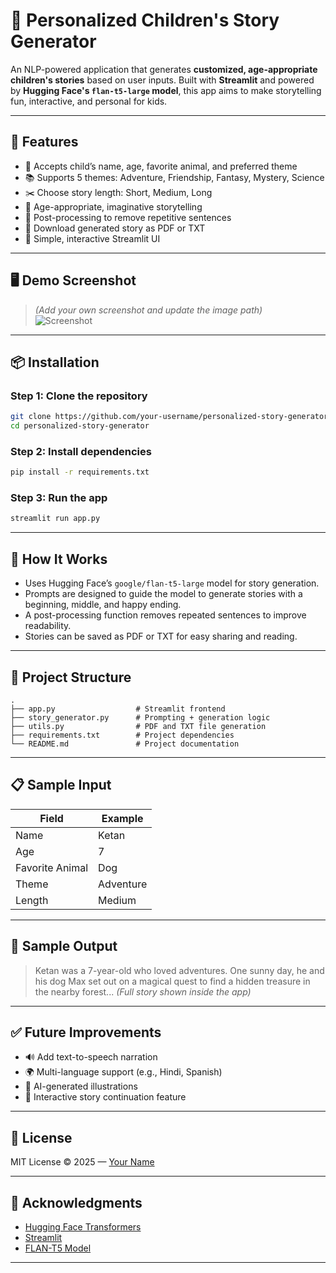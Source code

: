 
# 🧚 Personalized Children's Story Generator

An NLP-powered application that generates **customized, age-appropriate children's stories** based on user inputs. Built with **Streamlit** and powered by **Hugging Face's `flan-t5-large` model**, this app aims to make storytelling fun, interactive, and personal for kids.

---

## 🚀 Features

- 👶 Accepts child’s name, age, favorite animal, and preferred theme
- 📚 Supports 5 themes: Adventure, Friendship, Fantasy, Mystery, Science
- ✂️ Choose story length: Short, Medium, Long
- 📝 Age-appropriate, imaginative storytelling
- 🔁 Post-processing to remove repetitive sentences
- 📄 Download generated story as PDF or TXT
- 🎨 Simple, interactive Streamlit UI

---

## 🖥️ Demo Screenshot

> *(Add your own screenshot and update the image path)*  
![Screenshot](screenshot.png)

---

## 📦 Installation

### Step 1: Clone the repository
```bash
git clone https://github.com/your-username/personalized-story-generator.git
cd personalized-story-generator
````

### Step 2: Install dependencies

```bash
pip install -r requirements.txt
```

### Step 3: Run the app

```bash
streamlit run app.py
```

---

## 🧠 How It Works

* Uses Hugging Face’s `google/flan-t5-large` model for story generation.
* Prompts are designed to guide the model to generate stories with a beginning, middle, and happy ending.
* A post-processing function removes repeated sentences to improve readability.
* Stories can be saved as PDF or TXT for easy sharing and reading.

---

## 🔧 Project Structure

```
.
├── app.py                  # Streamlit frontend
├── story_generator.py      # Prompting + generation logic
├── utils.py                # PDF and TXT file generation
├── requirements.txt        # Project dependencies
└── README.md               # Project documentation
```

---

## 📋 Sample Input

| Field           | Example   |
| --------------- | --------- |
| Name            | Ketan     |
| Age             | 7         |
| Favorite Animal | Dog       |
| Theme           | Adventure |
| Length          | Medium    |

---

## 📝 Sample Output

> Ketan was a 7-year-old who loved adventures. One sunny day, he and his dog Max set out on a magical quest to find a hidden treasure in the nearby forest...
> *(Full story shown inside the app)*

---

## ✅ Future Improvements

* 🔊 Add text-to-speech narration
* 🌍 Multi-language support (e.g., Hindi, Spanish)
* 🎨 AI-generated illustrations
* 🔄 Interactive story continuation feature

---

## 📄 License

MIT License © 2025 — [Your Name](https://github.com/your-username)

---

## 🙏 Acknowledgments

* [Hugging Face Transformers](https://huggingface.co/)
* [Streamlit](https://streamlit.io/)
* [FLAN-T5 Model](https://huggingface.co/google/flan-t5-large)

---
